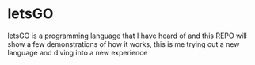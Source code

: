 letsGO
======

letsGO is a programming language that I have heard of and this REPO will show a few demonstrations of how it works, this is me trying out a new language and diving into a new experience
